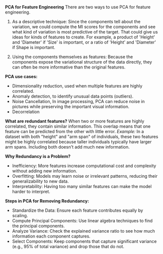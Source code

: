 **PCA for Feature Engineering**
There are two ways to use PCA for feature engineering.

1) As a descriptive technique:
   Since the components tell about the variation, we could compute the MI scores for the components and see what kind of variation is most predictive of the target.
   That could give us ideas for kinds of features to create. For example, a product of 'Height' and 'Diameter' if 'Size' is important, or a ratio of 'Height' and 'Diameter'
   if Shape is important.
   
2) Using the components themselves as features:
   Because the components expose the variational structure of the data directly, they can often be more informative than the original features.


**PCA use cases:** 
- Dimensionality reduction, used when multiple features are highly correlated.
- Anomaly detection, to identify unusual data points (outliers).
- Noise Cancellation, In image processing, PCA can reduce noise in pictures while preserving the important visual information.
- Decorrelation 

**What are redundant features?**
When two or more features are highly correlated, they contain similar information. This overlap means that one feature can be predicted from the other with little error.
_Example:_ In a dataset with both "height" and "arm span" of individuals, these two features might be highly correlated because taller individuals typically have larger arm spans. 
Including both doesn't add much new information.

**Why Redundancy is a Problem?**
- Inefficiency: More features increase computational cost and complexity without adding new information.
- Overfitting: Models may learn noise or irrelevant patterns, reducing their generalizability to new data.
- Interpretability: Having too many similar features can make the model harder to interpret.

**Steps in PCA for Removing Redundancy:**
- Standardize the Data: Ensure each feature contributes equally by scaling.
- Compute Principal Components: Use linear algebra techniques to find the principal components.
- Analyze Variance: Check the explained variance ratio to see how much information each component captures.
- Select Components: Keep components that capture significant variance (e.g., 95% of total variance) and drop those that do not.





